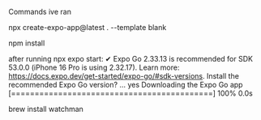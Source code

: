 Commands ive ran

npx create-expo-app@latest . --template blank

npm install


after running npx expo start: ✔ Expo Go 2.33.13 is recommended for SDK 53.0.0 (iPhone 16 Pro is using 2.32.17). Learn more: https://docs.expo.dev/get-started/expo-go/#sdk-versions. Install the recommended Expo Go version? … yes
Downloading the Expo Go app [===========================================] 100% 0.0s

brew install watchman